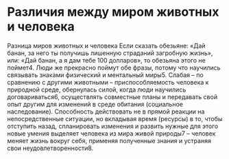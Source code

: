 # Различия между миром животных и человека

Разница миров животных и человека
Если сказать обезьяне: «Дай банан, за него ты получишь лишенную страданий загробную жизнь», или: «Дай банан, а я дам тебе 100 долларов», то обезьяна этого не поймет4. Люди же прекрасно поймут обе фразы, потому что научились связывать знаками физический и ментальный миры5. 
Слабая – по сравнению с другими животными – приспособляемость человека к природной среде, обернулась силой, когда люди научились договариваться6, осуществлять совместные планы и передавать свой опыт другим для изменений в среде обитания (социальное наследование). Способность действовать не в прямой реакции на непосредственные ситуации, но вкладывая время (ресурсы) в то, чтобы отступить назад, спланировать изменения и развить нужные для этого новые умения выделяет человека из мира живой природы7 – человек меняет жизнь вокруг себя, применяя полученные знания и устраняя свои неудовлетворенности8.
